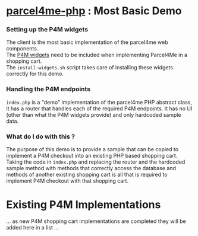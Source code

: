 # [parcel4me-php](../README.md) : Most Basic Demo

### Setting up the P4M widgets

The client is the most basic implementation of the parcel4me web components.    
The [P4M widgets](https://github.com/ParcelForMe/p4m-widgets) need to be included when implementing Parcel4Me in a shopping cart.     
The `install-widgets.sh` script takes care of installing these widgets correctly for this demo.

### Handling the P4M endpoints

`index.php` is a "demo" implementation of the parcel4me PHP abstract class, it has a router that handles each of the required P4M endpoints.
It has no UI (other than what the P4M widgets provide) and only hardcoded sample data.

### What do I do with this ?

The purpose of this demo is to provide a sample that can be copied to implement a P4M checkout into an existing PHP based shopping cart.   
Taking the code in `index.php` and replacing the router and the hardcoded sample method with methods that correctly access the database and methods of another existing shopping cart is all that is required to implement P4M checkout with that shopping cart.

# Existing P4M Implementations

... as new P4M shopping cart implementations are completed they will be added here in a list ...






